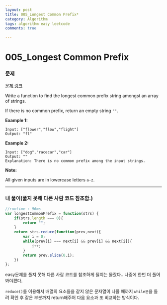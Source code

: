 ```yaml
---
layout: post
title: 005_Longest Common Prefix*
category: Algorithm
tags: algorithm easy leetcode
comments: true

---
```


# 005_Longest Common Prefix

### 문제

[문제 링크](https://leetcode.com/problems/longest-common-prefix/)

Write a function to find the longest common prefix string amongst an array of strings.

If there is no common prefix, return an empty string `""`.

**Example 1:**

```
Input: ["flower","flow","flight"]
Output: "fl"
```

**Example 2:**

```
Input: ["dog","racecar","car"]
Output: ""
Explanation: There is no common prefix among the input strings.
```

**Note:**

All given inputs are in lowercase letters `a-z`.

------

### 내 풀이(풀지 못해 다른 사람 코드 참조함.)

```js
//runtime : 96ms
var longestCommonPrefix = function(strs) {
    if(strs.length === 0){
        return "";
    }
    return strs.reduce(function(prev,next){
        var i = 0;
        while(prev[i] === next[i] && prev[i] && next[i]){
            i++;
        }
        return prev.slice(0,i);
    })
};
```

easy문제를 풀지 못해 다른 사람 코드를 참조하게 될지는 몰랐다.. 나중에 한번 더 풀어봐야겠다.

`reduce()`를 이용해서 배열의 요소들을 같지 않은 문자열이 나올 때까지 `while문`을 돌려 확인 후 같은 부분까지 return해주어 다음 요소과 또 비교하는 방식이다. 

